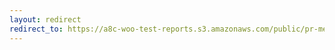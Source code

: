 ```yaml
---
layout: redirect
redirect_to: https://a8c-woo-test-reports.s3.amazonaws.com/public/pr-merge/39176/api/index.html
---
```

